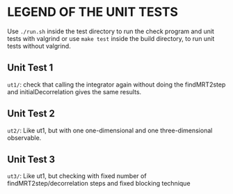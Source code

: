 # LEGEND OF THE UNIT TESTS

Use `./run.sh` inside the test directory to run the check program and unit tests
with valgrind or use `make test` inside the build directory, to run unit tests without valgrind.


## Unit Test 1

`ut1/`: check that calling the integrator again without doing the findMRT2step and initialDecorrelation gives the same results.


## Unit Test 2

`ut2/`: Like ut1, but with one one-dimensional and one three-dimensional observable.


## Unit Test 3

`ut3/`: Like ut1, but checking with fixed number of findMRT2step/decorrelation steps and fixed blocking technique
